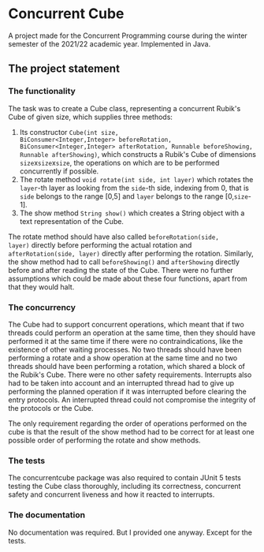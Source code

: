 # Concurrent Cube
A project made for the Concurrent Programming course during the winter semester of the 2021/22 academic year.
Implemented in Java.

## The project statement
### The functionality
The task was to create a Cube class, representing a concurrent Rubik's Cube of given size, which supplies three methods:
  1) Its constructor <code>Cube(int size, BiConsumer<Integer,Integer> beforeRotation, BiConsumer<Integer,Integer> afterRotation, Runnable beforeShowing, Runnable afterShowing)</code>, which constructs a Rubik's Cube of dimensions <code>size</code>x<code>size</code>x<code>size</code>, the operations on which are to be performed concurrently if possible.
  2) The rotate method <code>void rotate(int side, int layer)</code> which rotates the <code>layer</code>-th layer as looking from the <code>side</code>-th side, indexing from 0, that is <code>side</code> belongs to the range [0,5] and <code>layer</code> belongs to the range [0,<code>size</code>-1].
  3) The show method <code>String show()</code> which creates a String object with a text representation of the Cube.

The rotate method should have also called <code>beforeRotation(side, layer)</code> directly before performing the actual rotation and <code>afterRotation(side, layer)</code> directly after performing the rotation. Similarly, the show method had to call <code>beforeShowing()</code> and <code>afterShowing</code> directly before and after reading the state of the Cube. There were no further assumptions which could be made about these four functions, apart from that they would halt.
  
### The concurrency
The Cube had to support concurrent operations, which meant that if two threads could perform an operation at the same time, then they should have performed it at the same time if there were no contraindications, like the existence of other waiting processes. No two threads should have been performing a rotate and a show operation at the same time and no two threads should have been performing a rotation, which shared a block of the Rubik's Cube. There were no other safety requirements. Interrupts also had to be taken into account and an interrupted thread had to give up performing the planned operation if it was interrupted before clearing the entry protocols. An interrupted thread could not compromise the integrity of the protocols or the Cube.
  
The only requirement regarding the order of operations performed on the cube is that the result of the show method had to be correct for at least one possible order of performing the rotate and show methods.

### The tests
The concurrentcube package was also required to contain JUnit 5 tests testing the Cube class thoroughly, including its correctness, concurrent safety and concurrent liveness and how it reacted to interrupts.
  
### The documentation
No documentation was required. But I provided one anyway. Except for the tests.
